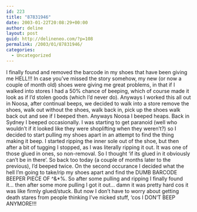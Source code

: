 ```yaml
---
id: 223
title: "87831946"
date: 2003-01-22T20:08:29+00:00
author: deline
layout: post
guid: http://delineneo.com/?p=108
permalink: /2003/01/87831946/
categories:
  - Uncategorized
---
```

I finally found and removed the barcode in my shoes that have been giving me HELL!!! In case you&#8217;ve missed the story somehow, my new (or now a couple of month old) shoes were giving me great problems, in that if I walked into stores I had a 50% chance of beeping, which of course made it look as if I&#8217;d stolen goods (which I&#8217;d never do). Anyways I worked this all out in Noosa, after continual beeps, we decided to walk into a store remove the shoes, walk out without the shoes, walk back in, pick up the shoes walk back out and see if I beeped then. Anyways Noosa I beeped heaps. Back in Sydney I beeped occasionally. I was starting to get paranoid (well who wouldn&#8217;t if it looked like they were shoplifting when they weren&#8217;t?) so I decided to start pulling my shoes apart in an attempt to find the thing making it beep. I started ripping the inner sole out of the shoe, but then after a bit of tugging I stopped, as I was literally ripping it out. It was one of those glued in ones, so non-removal. So I thought &#8216;if its glued in it obviously can&#8217;t be in there&#8217;. So back too today (a couple of months later to the previous), I&#8217;d beeped twice. On the second occurance I decided what the hell I&#8217;m going to take/rip my shoes apart and find the DUMB BARCODE BEEPER PIECE OF ^&*%. So after some pulling and ripping I finally found it&#8230; then after some more pulling I got it out&#8230; damn it was pretty hard cos it was like firmly glued/stuck. But now I don&#8217;t have to worry about getting death stares from people thinking I&#8217;ve nicked stuff, &#8216;cos I DON&#8217;T BEEP ANYMORE!!!